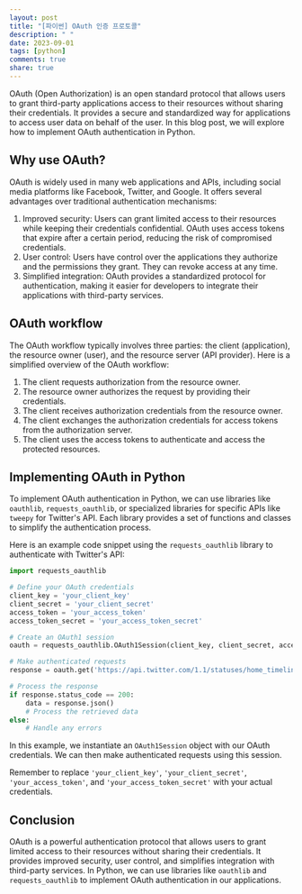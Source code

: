 ```yaml
---
layout: post
title: "[파이썬] OAuth 인증 프로토콜"
description: " "
date: 2023-09-01
tags: [python]
comments: true
share: true
---
```


OAuth (Open Authorization) is an open standard protocol that allows users to grant third-party applications access to their resources without sharing their credentials. It provides a secure and standardized way for applications to access user data on behalf of the user. In this blog post, we will explore how to implement OAuth authentication in Python.

## Why use OAuth?

OAuth is widely used in many web applications and APIs, including social media platforms like Facebook, Twitter, and Google. It offers several advantages over traditional authentication mechanisms:

1. Improved security: Users can grant limited access to their resources while keeping their credentials confidential. OAuth uses access tokens that expire after a certain period, reducing the risk of compromised credentials.
2. User control: Users have control over the applications they authorize and the permissions they grant. They can revoke access at any time.
3. Simplified integration: OAuth provides a standardized protocol for authentication, making it easier for developers to integrate their applications with third-party services.

## OAuth workflow

The OAuth workflow typically involves three parties: the client (application), the resource owner (user), and the resource server (API provider). Here is a simplified overview of the OAuth workflow:

1. The client requests authorization from the resource owner.
2. The resource owner authorizes the request by providing their credentials.
3. The client receives authorization credentials from the resource owner.
4. The client exchanges the authorization credentials for access tokens from the authorization server.
5. The client uses the access tokens to authenticate and access the protected resources.

## Implementing OAuth in Python

To implement OAuth authentication in Python, we can use libraries like `oauthlib`, `requests_oauthlib`, or specialized libraries for specific APIs like `tweepy` for Twitter's API. Each library provides a set of functions and classes to simplify the authentication process.

Here is an example code snippet using the `requests_oauthlib` library to authenticate with Twitter's API:

```python
import requests_oauthlib

# Define your OAuth credentials
client_key = 'your_client_key'
client_secret = 'your_client_secret'
access_token = 'your_access_token'
access_token_secret = 'your_access_token_secret'

# Create an OAuth1 session
oauth = requests_oauthlib.OAuth1Session(client_key, client_secret, access_token, access_token_secret)

# Make authenticated requests
response = oauth.get('https://api.twitter.com/1.1/statuses/home_timeline.json')

# Process the response
if response.status_code == 200:
    data = response.json()
    # Process the retrieved data
else:
    # Handle any errors
```

In this example, we instantiate an `OAuth1Session` object with our OAuth credentials. We can then make authenticated requests using this session.

Remember to replace `'your_client_key'`, `'your_client_secret'`, `'your_access_token'`, and `'your_access_token_secret'` with your actual credentials.

## Conclusion

OAuth is a powerful authentication protocol that allows users to grant limited access to their resources without sharing their credentials. It provides improved security, user control, and simplifies integration with third-party services. In Python, we can use libraries like `oauthlib` and `requests_oauthlib` to implement OAuth authentication in our applications.
